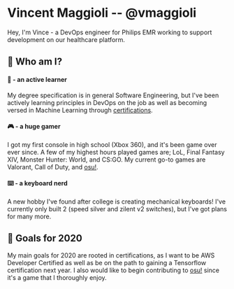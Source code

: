 # Vincent Maggioli -- @vmaggioli
Hey, I'm Vince - a DevOps engineer for Philips EMR working to support development on our healthcare platform.

## 🤵 Who am I?
#### 🧠 - an active learner
My degree specification is in general Software Engineering, but I've been actively learning principles in DevOps on the job as well as becoming versed in Machine Learning through [certifications](https://www.linkedin.com/in/vincent-maggioli/).

#### 🎮 - a huge gamer
I got my first console in high school (Xbox 360), and it's been game over ever since. A few of my highest hours played games are; LoL, Final Fantasy XIV, Monster Hunter: World, and CS:GO. My current go-to games are Valorant, Call of Duty, and [osu!](https://github.com/ppy/osu).

#### ⌨️ - a keyboard nerd
A new hobby I've found after college is creating mechanical keyboards! I've currently only built 2 (speed silver and zilent v2 switches), but I've got plans for many more.

## 🌟 Goals for 2020
My main goals for 2020 are rooted in certifications, as I want to be AWS Developer Certified as well as be on the path to gaining a Tensorflow certification next year. I also would like to begin contributing to [osu!](https://github.com/ppy/osu) since it's a game that I thoroughly enjoy.
